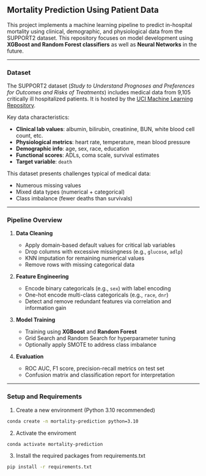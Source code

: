## Mortality Prediction Using Patient Data 

This project implements a machine learning pipeline to predict in-hospital mortality using clinical, demographic, and physiological data from the SUPPORT2 dataset. This repository focuses on model development using **XGBoost and Random Forest classifiers** as well as **Neural Networks** in the future.

---

###  Dataset

The SUPPORT2 dataset (*Study to Understand Prognoses and Preferences for Outcomes and Risks of Treatments*) includes medical data from 9,105 critically ill hospitalized patients. It is hosted by the [UCI Machine Learning Repository](https://archive.ics.uci.edu/dataset/880/support2).

Key data characteristics:

* **Clinical lab values**: albumin, bilirubin, creatinine, BUN, white blood cell count, etc.
* **Physiological metrics**: heart rate, temperature, mean blood pressure
* **Demographic info**: age, sex, race, education
* **Functional scores**: ADLs, coma scale, survival estimates
* **Target variable**: `death`

This dataset presents challenges typical of medical data:

* Numerous missing values
* Mixed data types (numerical + categorical)
* Class imbalance (fewer deaths than survivals)

---

### Pipeline Overview

1. **Data Cleaning**

   * Apply domain-based default values for critical lab variables
   * Drop columns with excessive missingness (e.g., `glucose`, `adlp`)
   * KNN imputation for remaining numerical values
   * Remove rows with missing categorical data

2. **Feature Engineering**

   * Encode binary categoricals (e.g., `sex`) with label encoding
   * One-hot encode multi-class categoricals (e.g., `race`, `dnr`)
   * Detect and remove redundant features via correlation and information gain

3. **Model Training**

   * Training using **XGBoost** and **Random Forest**
   * Grid Search and Random Search for hyperparameter tuning
   * Optionally apply SMOTE to address class imbalance

4. **Evaluation**

   * ROC AUC, F1 score, precision-recall metrics on test set
   * Confusion matrix and classification report for interpretation

---

### Setup and Requirements

 1. Create a new environment (Python 3.10 recommended)

```bash
conda create -n mortality-prediction python=3.10
```

 2. Activate the enviroment

```bash
conda activate mortality-prediction
```

 3. Install the required packages from requirements.txt

```bash
pip install -r requirements.txt
```

